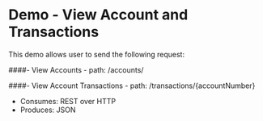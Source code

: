 # Demo - View Account and Transactions
	
This demo allows user to send the following request:

####- View Accounts
	- path: /accounts/
	
####- View Account Transactions
	- path:  /transactions/{accountNumber}

- Consumes: REST over HTTP 
- Produces: JSON